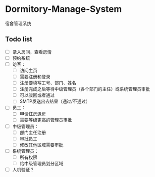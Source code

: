 # Dormitory-Manage-System

宿舍管理系统

## Todo list

- [ ] 录入房间，查看房情
- [ ] 预约系统
- [ ] 访客：
  - [ ] 访问主页
  - [ ] 需要注册和登录
  - [ ] 注册要填写工号、部门、姓名
  - [ ] 注册完成之后等待中级管理员（各个部门的主任）或系统管理员审批
  - [ ] 可以驳回或者通过
  - [ ] SMTP发送出去结果（通过/不通过）
- [ ] 员工：
  - [ ] 申请住房退房
  - [ ] 需要等级更高的管理员审批
- [ ] 中级管理员：
  - [ ] 部门主任注册
  - [ ] 审批员工
  - [ ] 修改其他区域需要审批
- [ ] 系统管理员：
  - [ ] 所有权限
  - [ ] 给中级管理员划分区域
- [ ] 人机验证？
